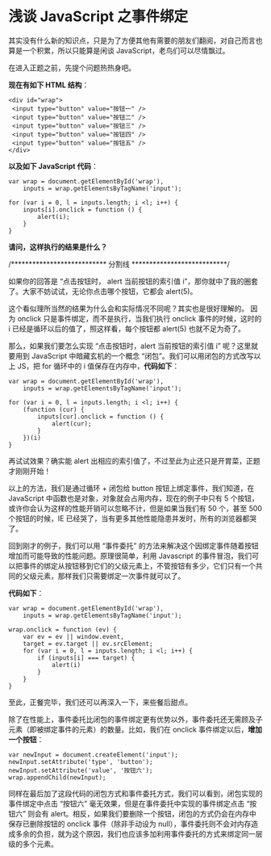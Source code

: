# 浅谈 JavaScript 之事件绑定


其实没有什么新的知识点，只是为了方便其他有需要的朋友们翻阅，对自己而言也算是一个积累，所以只能算是闲谈 JavaScript，老鸟们可以尽情飘过。

在进入正题之前，先提个问题热热身吧。

**现在有如下 HTML 结构**：

```
<div id="wrap">  
 <input type="button" value="按钮一" />  
 <input type="button" value="按钮二" />  
 <input type="button" value="按钮三" />  
 <input type="button" value="按钮四" />  
 <input type="button" value="按钮五" />  
</div>  
```

**以及如下 JavaScript 代码**：

```
var wrap = document.getElementById('wrap'),   
    inputs = wrap.getElementsByTagName('input');   
  
for (var i = 0, l = inputs.length; i <l; i++) {   
    inputs[i].onclick = function () {   
        alert(i);   
    }   
}  
```

**请问，这样执行的结果是什么？**

/*************************** 分割线 ***************************/

如果你的回答是 “点击按钮时， alert 当前按钮的索引值 i”，那你就中了我的圈套了。大家不妨试试，无论你点击哪个按钮，它都会 alert(5)。

这个看似理所当然的结果为什么会和实际情况不同呢？其实也是很好理解的。
因为 onclick 只是事件绑定，而不是执行，当我们执行 onclick 事件的时候，这时的 i 已经是循环以后的值了，照这样看，每个按钮都 alert(5) 也就不足为奇了。

那么，如果我们要怎么实现 “点击按钮时，alert 当前按钮的索引值 i” 呢？这里就要用到 JavaScript 中暗藏玄机的一个概念 “闭包”。我们可以用闭包的方式改写以上 JS，把 for 循环中的 i 值保存在内存中，**代码如下**：

```
var wrap = document.getElementById('wrap'),   
    inputs = wrap.getElementsByTagName('input');   
  
for (var i = 0, l = inputs.length; i <l; i++) {   
    (function (cur) {   
        inputs[cur].onclick = function () {   
            alert(cur);   
        }   
    })(i)   
}  
```

再试试效果？确实能 alert 出相应的索引值了，不过至此为止还只是开胃菜，正题才刚刚开始！

以上的方法，我们是通过循环 + 闭包给 button 按钮上绑定事件，我们知道，在 JavaScript 中函数也是对象，对象就会占用内存，现在的例子中只有 5 个按钮，或许你会认为这样的性能开销可以忽略不计，但是如果当我们有 50 个，甚至 500 个按钮的时候，IE 已经哭了，当有更多其他性能隐患并发时，所有的浏览器都哭了。

回到刚才的例子，我们可以用 “事件委托” 的方法来解决这个因绑定事件随着按钮增加而可能导致的性能问题。原理很简单，利用 Javascript 的事件冒泡，我们可以把事件的绑定从按钮移到它们的父级元素上，不管按钮有多少，它们只有一个共同的父级元素，那样我们只需要绑定一次事件就可以了。

**代码如下**：

```
var wrap = document.getElementById('wrap'),   
    inputs = wrap.getElementsByTagName('input');   
  
wrap.onclick = function (ev) {   
    var ev = ev || window.event,   
    target = ev.target || ev.srcElement;   
    for (var i = 0, l = inputs.length; i <l; i++) {   
        if (inputs[i] === target) {   
            alert(i)   
        }   
    }   
}  
```

至此，正餐完毕，我们还可以再深入一下，来些餐后甜点。

除了在性能上，事件委托比闭包的事件绑定更有优势以外，事件委托还无需顾及子元素（即被绑定事件的元素）的数量。比如，我们在 onclick 事件绑定以后，**增加一个按钮**：

```
var newInput = document.createElement('input');   
newInput.setAttribute('type', 'button');   
newInput.setAttribute('value', '按钮六');   
wrap.appendChild(newInput);  
```

同样在最后加了这段代码的闭包方式和事件委托方式，我们可以看到，闭包实现的事件绑定中点击 “按钮六” 毫无效果，但是在事件委托中实现的事件绑定点击 “按钮六” 则会有 alert。相反，如果我们要删除一个按钮，闭包的方式仍会在内存中保存已删除按钮的 onclick 事件（除非手动设为 null），事件委托则不会对内存造成多余的负担，就为这个原因，我们也应该多加利用事件委托的方式来绑定同一层级的多个元素。

